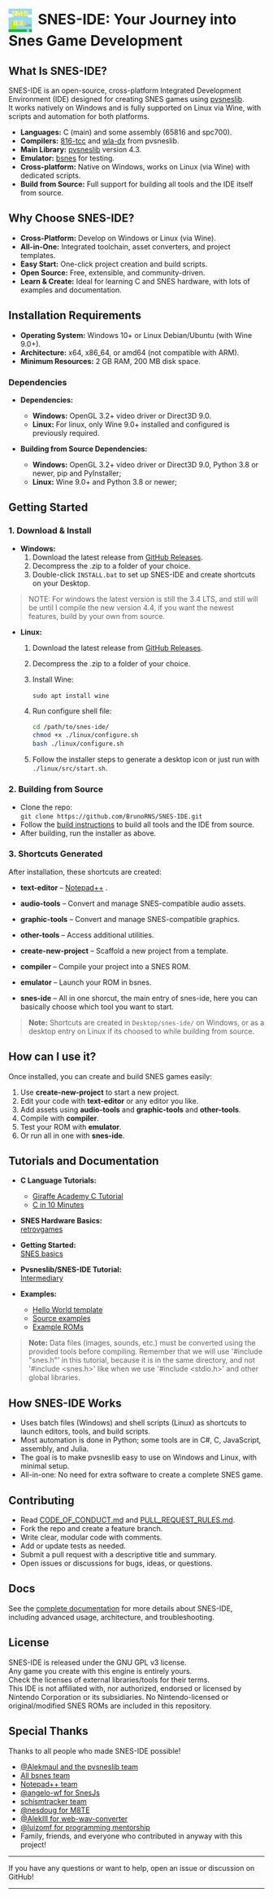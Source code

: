 # <img src="./assets/icons/icon.png" alt="SNES-IDE" width="46" style="vertical-align:middle;margin-right:5px;"> SNES-IDE: Your Journey into Snes Game Development

## What Is SNES-IDE?

SNES-IDE is an open-source, cross-platform Integrated Development Environment (IDE) designed for creating SNES games using [pvsneslib](https://github.com/alekmaul/pvsneslib).  
It works natively on Windows and is fully supported on Linux via Wine, with scripts and automation for both platforms.

- **Languages:** C (main) and some assembly (65816 and spc700).
- **Compilers:** [816-tcc](https://github.com/alekmaul/tcc) and [wla-dx](https://github.com/vhelin/wla-dx) from pvsneslib.
- **Main Library:** [pvsneslib](https://github.com/alekmaul/pvsneslib) version 4.3.
- **Emulator:** [bsnes](https://github.com/bsnes-emu/bsnes) for testing.
- **Cross-platform:** Native on Windows, works on Linux (via Wine) with dedicated scripts.
- **Build from Source:** Full support for building all tools and the IDE itself from source.

## Why Choose SNES-IDE?

- **Cross-Platform:** Develop on Windows or Linux (via Wine).
- **All-in-One:** Integrated toolchain, asset converters, and project templates.
- **Easy Start:** One-click project creation and build scripts.
- **Open Source:** Free, extensible, and community-driven.
- **Learn & Create:** Ideal for learning C and SNES hardware, with lots of examples and documentation.

## Installation Requirements

- **Operating System:** Windows 10+ or Linux Debian/Ubuntu (with Wine 9.0+).
- **Architecture:** x64, x86_64, or amd64 (not compatible with ARM).
- **Minimum Resources:** 2 GB RAM, 200 MB disk space.

### Dependencies

- **Dependencies:**
  - **Windows:** OpenGL 3.2+ video driver or Direct3D 9.0.
  - **Linux:** For linux, only Wine 9.0+ installed and configured is previously required.

- **Building from Source Dependencies:**
  - **Windows:** OpenGL 3.2+ video driver or Direct3D 9.0, Python 3.8 or newer, pip and PyInstaller;
  - **Linux:** Wine 9.0+ and Python 3.8 or newer;

## Getting Started

### 1. Download & Install

- **Windows:**
  1. Download the latest release from [GitHub Releases](https://github.com/BrunoRNS/SNES-IDE/releases/latest).
  2. Decompress the .zip to a folder of your choice.
  3. Double-click `INSTALL.bat` to set up SNES-IDE and create shortcuts on your Desktop.

> NOTE: For windows the latest version is still the 3.4 LTS, and still will be until I compile the new version 4.4, if you want the newest features, build by your own from source.

- **Linux:**
  1. Download the latest release from [GitHub Releases](https://github.com/BrunoRNS/SNES-IDE/releases/latest).

  2. Decompress the .zip to a folder of your choice.

  3. Install Wine:  

     `sudo apt install wine`

  4. Run configure shell file:

     ```sh
     cd /path/to/snes-ide/
     chmod +x ./linux/configure.sh
     bash ./linux/configure.sh
     ```

  5. Follow the installer steps to generate a desktop icon or just run with `./linux/src/start.sh`.

### 2. Building from Source

- Clone the repo:  
  `git clone https://github.com/BrunoRNS/SNES-IDE.git`
- Follow the [build instructions](./build/BUILDING_FROM_SOURCE.md) to build all tools and the IDE from source.
- After building, run the installer as above.

### 3. Shortcuts Generated

After installation, these shortcuts are created:

- **text-editor** – [Notepad++](https://github.com/notepad-plus-plus/notepad-plus-plus) .
- **audio-tools** – Convert and manage SNES-compatible audio assets.
- **graphic-tools** – Convert and manage SNES-compatible graphics.
- **other-tools** – Access additional utilities.
- **create-new-project** – Scaffold a new project from a template.
- **compiler** – Compile your project into a SNES ROM.
- **emulator** – Launch your ROM in bsnes.

- **snes-ide** – All in one shorcut, the main entry of snes-ide, here you can basically choose which tool you want to start.

> **Note:** Shortcuts are created in `Desktop/snes-ide/` on Windows, or as a desktop entry on Linux if its choosed to while building from source.

## How can I use it?

Once installed, you can create and build SNES games easily:

1. Use **create-new-project** to start a new project.
2. Edit your code with **text-editor** or any editor you like.
3. Add assets using **audio-tools** and **graphic-tools** and **other-tools**.
4. Compile with **compiler**.
5. Test your ROM with **emulator**.
6. Or run all in one with **snes-ide**.

## Tutorials and Documentation

- **C Language Tutorials:**
  - [Giraffe Academy C Tutorial](https://youtu.be/KJgsSFOSQv0)
  - [C in 10 Minutes](https://youtu.be/dTp0c41XnrQ)

- **SNES Hardware Basics:**  
  [retrovgames](https://retrovgames.com/snes-hardware-explained/)

- **Getting Started:**  
  [SNES basics](./docs/snes-basic/README.md)

- **Pvsneslib/SNES-IDE Tutorial:**  
  [Intermediary](./docs/pvsneslib/README.md)

- **Examples:**
  - [Hello World template](./tests/template/)
  - [Source examples](./docs/examples/)
  - [Example ROMs](./libs/bsnes/Roms/examples/)

> **Note:** Data files (images, sounds, etc.) must be converted using the provided tools before compiling. Remember that we will use '#include "snes.h"' in this tutorial, because it is in the same directory, and not '#include <snes.h>' like when we use '#include <stdio.h>' and other global libraries.

## How SNES-IDE Works

- Uses batch files (Windows) and shell scripts (Linux) as shortcuts to launch editors, tools, and build scripts.
- Most automation is done in Python; some tools are in C#, C, JavaScript, assembly, and Julia.
- The goal is to make pvsneslib easy to use on Windows and Linux, with minimal setup.
- All-in-one: No need for extra software to create a complete SNES game.

## Contributing

- Read [CODE_OF_CONDUCT.md](./CODE_OF_CONDUCT.md) and [PULL_REQUEST_RULES.md](./PULL_REQUEST_RULES.md).
- Fork the repo and create a feature branch.
- Write clear, modular code with comments.
- Add or update tests as needed.
- Submit a pull request with a descriptive title and summary.
- Open issues or discussions for bugs, ideas, or questions.

## Docs

See the [complete documentation](./docs/SNES-IDE.docs.md) for more details about SNES-IDE, including advanced usage, architecture, and troubleshooting.

## License

SNES-IDE is released under the GNU GPL v3 license.  
Any game you create with this engine is entirely yours.  
Check the licenses of external libraries/tools for their terms.  
This IDE is not affiliated with, nor authorized, endorsed or licensed by Nintendo Corporation or its subsidiaries. No Nintendo-licensed or original/modified SNES ROMs are included in this repository.

## Special Thanks

Thanks to all people who made SNES-IDE possible!

- [@Alekmaul and the pvsneslib team](https://github.com/alekmaul/pvsneslib)
- [All bsnes team](https://github.com/bsnes-emu/bsnes)
- [Notepad++ team](https://github.com/notepad-plus-plus/notepad-plus-plus)
- [@angelo-wf for SnesJs](https://github.com/angelo-wf/SnesJs)
- [schismtracker team](https://github.com/schismtracker/schismtracker)
- [@nesdoug for M8TE](https://github.com/nesdoug/M8TE)
- [@AlekIII for web-wav-converter](https://github.com/AlexIII/web-wav-converter)
- [@luizomf for programming mentorship](https://github.com/luizomf)
- Family, friends, and everyone who contributed in anyway with this project!

---

If you have any questions or want to help, open an issue or discussion on GitHub!

---
